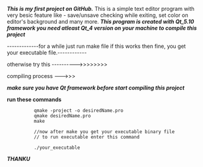 ***This is my first project on GitHub.***
This is a simple text editor program with very besic feature like - save/unsave checking while exiting, set color on editor's background and many more.
***This program is created with Qt_5.10 framework you need atleast Qt_4 version on your machine to compile this project***


-------------for a while just run make file if this works then fine, you get your executable file.------------

otherwise try this ---------->>>>>>>>

compiling process --->>>

***make sure you have Qt framework before start compiling this project***

   **run these commands**
              
              qmake -project -o desiredName.pro
              qmake desiredName.pro
              make
              
              //now after make you get your executable binary file
              // to run executable enter this command
              
              ./your_executable
              
***THANKU***
